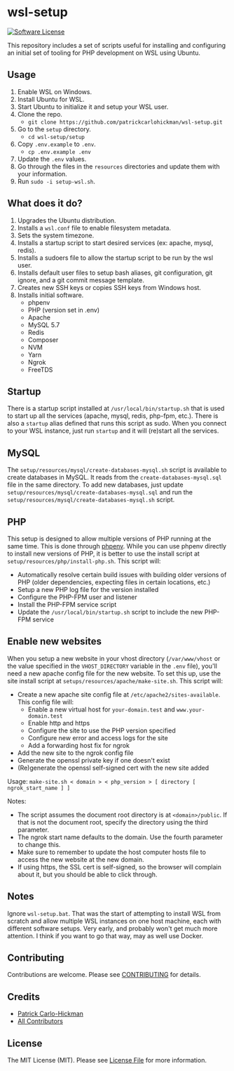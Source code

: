# wsl-setup

[![Software License][ico-license]](LICENSE.txt)

This repository includes a set of scripts useful for installing and configuring an initial set of tooling for PHP development on WSL using Ubuntu.

## Usage

1. Enable WSL on Windows.
2. Install Ubuntu for WSL.
3. Start Ubuntu to initialize it and setup your WSL user.
4. Clone the repo.
    - `git clone https://github.com/patrickcarlohickman/wsl-setup.git`
5. Go to the `setup` directory.
    - `cd wsl-setup/setup`
6. Copy `.env.example` to `.env`.
    - `cp .env.example .env`
7. Update the `.env` values.
8. Go through the files in the `resources` directories and update them with your information.
9. Run `sudo -i setup-wsl.sh`.

## What does it do?

1. Upgrades the Ubuntu distribution.
2. Installs a `wsl.conf` file to enable filesystem metadata.
3. Sets the system timezone.
4. Installs a startup script to start desired services (ex: apache, mysql, redis).
5. Installs a sudoers file to allow the startup script to be run by the wsl user.
6. Installs default user files to setup bash aliases, git configuration, git ignore, and a git commit message template.
7. Creates new SSH keys or copies SSH keys from Windows host.
8. Installs initial software.
    - phpenv
    - PHP (version set in .env)
    - Apache
    - MySQL 5.7
    - Redis
    - Composer
    - NVM
    - Yarn
    - Ngrok
    - FreeTDS

## Startup

There is a startup script installed at `/usr/local/bin/startup.sh` that is used to start up all the services (apache, mysql, redis, php-fpm, etc.). There is also a `startup` alias defined that runs this script as sudo. When you connect to your WSL instance, just run `startup` and it will (re)start all the services.

## MySQL

The `setup/resources/mysql/create-databases-mysql.sh` script is available to create databases in MySQL. It reads from the `create-databases-mysql.sql` file in the same directory. To add new databases, just update `setup/resources/mysql/create-databases-mysql.sql` and run the `setup/resources/mysql/create-databases-mysql.sh` script.

## PHP

This setup is designed to allow multiple versions of PHP running at the same time. This is done through [phpenv](https://github.com/phpenv/phpenv). While you can use phpenv directly to install new versions of PHP, it is better to use the install script at `setup/resources/php/install-php.sh`. This script will:

- Automatically resolve certain build issues with building older versions of PHP (older dependencies, expecting files in certain locations, etc.)
- Setup a new PHP log file for the version installed
- Configure the PHP-FPM user and listener
- Install the PHP-FPM service script
- Update the `/usr/local/bin/startup.sh` script to include the new PHP-FPM service

## Enable new websites

When you setup a new website in your vhost directory (`/var/www/vhost` or the value specified in the `VHOST_DIRECTORY` variable in the `.env` file), you'll need a new apache config file for the new website. To set this up, use the site install script at `setups/resources/apache/make-site.sh`. This script will:

- Create a new apache site config file at `/etc/apache2/sites-available`. This config file will:
    - Enable a new virtual host for `your-domain.test` and `www.your-domain.test`
    - Enable http and https
    - Configure the site to use the PHP version specified
    - Configure new error and access logs for the site
    - Add a forwarding host fix for ngrok
- Add the new site to the ngrok config file
- Generate the openssl private key if one doesn't exist
- (Re)generate the openssl self-signed cert with the new site added

Usage: `make-site.sh < domain > < php_version > [ directory [ ngrok_start_name ] ]`

Notes:

- The script assumes the document root directory is at `<domain>/public`. If that is not the document root, specify the directory using the third parameter.
- The ngrok start name defaults to the domain. Use the fourth parameter to change this.
- Make sure to remember to update the host computer hosts file to access the new website at the new domain.
- If using https, the SSL cert is self-signed, so the browser will complain about it, but you should be able to click through.

## Notes

Ignore `wsl-setup.bat`. That was the start of attempting to install WSL from scratch and allow multiple WSL instances on one host machine, each with different software setups. Very early, and probably won't get much more attention. I think if you want to go that way, may as well use Docker.

## Contributing

Contributions are welcome. Please see [CONTRIBUTING](CONTRIBUTING.md) for details.

## Credits

- [Patrick Carlo-Hickman][link-author]
- [All Contributors][link-contributors]

## License

The MIT License (MIT). Please see [License File](LICENSE.txt) for more information.

[ico-license]: https://img.shields.io/badge/license-MIT-brightgreen.svg?style=flat-square
[link-author]: https://github.com/patrickcarlohickman
[link-contributors]: ../../contributors

